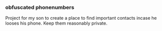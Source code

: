 ### obfuscated phonenumbers  
Project for my son to create a place to find important contacts
incase he looses his phone. Keep them reasonably private.